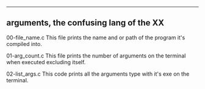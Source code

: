 -----------------------
arguments, the confusing lang of the XX
-----------------------

00-file_name.c
This file prints the name and or path of the program it's compiled into.

01-arg_count.c
This file prints the number of arguments on the terminal when executed excluding itself.

02-list_args.c
This code prints all the arguments type with it's exe on the terminal.
